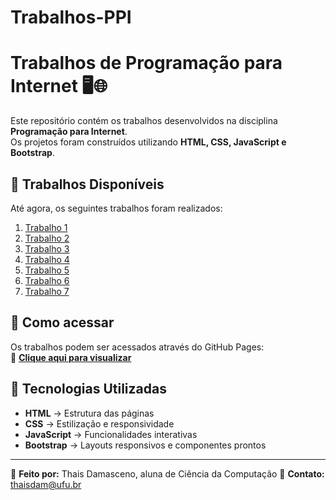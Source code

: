 # Trabalhos-PPI

# Trabalhos de Programação para Internet 🖥️🌐

Este repositório contém os trabalhos desenvolvidos na disciplina **Programação para Internet**.  
Os projetos foram construídos utilizando **HTML, CSS, JavaScript e Bootstrap**.

## 📂 Trabalhos Disponíveis
Até agora, os seguintes trabalhos foram realizados:

1. [Trabalho 1](trabalho1/index.html)  
2. [Trabalho 2](trabalho2/index.html)  
3. [Trabalho 3](trabalho3/index.html)  
4. [Trabalho 4](trabalho4/index.html)  
5. [Trabalho 5](trabalho5/index.html)  
6. [Trabalho 6](trabalho6/index.html)  
7. [Trabalho 7](trabalho7/index.html)  

## 🚀 Como acessar
Os trabalhos podem ser acessados através do GitHub Pages:  
🔗 **[Clique aqui para visualizar](https://thaisdam.github.io/Trabalhos-PPI/)**


## 📌 Tecnologias Utilizadas
- **HTML** → Estrutura das páginas  
- **CSS** → Estilização e responsividade  
- **JavaScript** → Funcionalidades interativas  
- **Bootstrap** → Layouts responsivos e componentes prontos  

---
📌 **Feito por:** Thais Damasceno, aluna de Ciência da Computação
📧 **Contato:** thaisdam@ufu.br  
